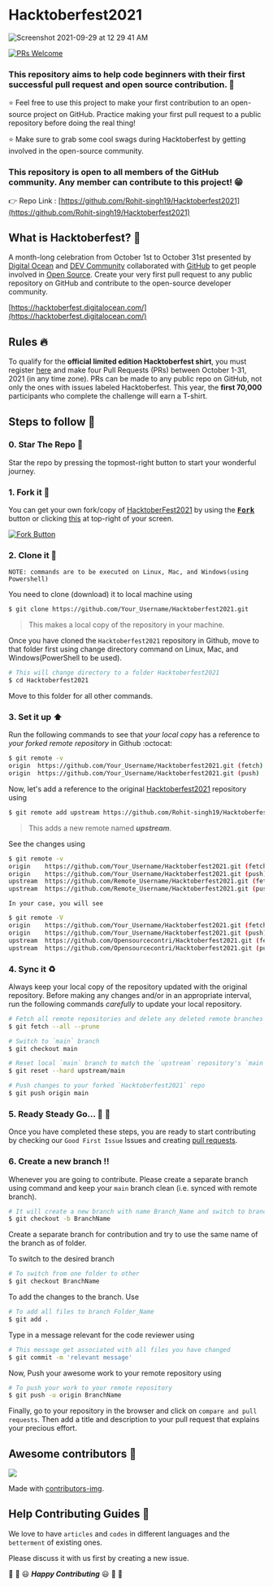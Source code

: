 #  Hacktoberfest2021 
![Screenshot 2021-09-29 at 12 29 41 AM](https://user-images.githubusercontent.com/29686102/135149193-d87a9188-6b54-4839-80dd-48d2a4983a80.png)

[![PRs Welcome](https://img.shields.io/badge/PRs-welcome-brightgreen.svg?style=flat-square)](http://makeapullrequest.com)

### This repository aims to help code beginners with their first successful pull request and open source contribution. :partying_face:

:star: Feel free to use this project to make your first contribution to an open-source project on GitHub. Practice making your first pull request to a public repository before doing the real thing!

:star: Make sure to grab some cool swags during Hacktoberfest by getting involved in the open-source community.

### This repository is open to all members of the GitHub community. Any member can contribute to this project! :grin:

:point_right: Repo Link : [https://github.com/Rohit-singh19/Hacktoberfest2021](https://github.com/Rohit-singh19/Hacktoberfest2021)

## What is Hacktoberfest? :thinking:
A month-long celebration from October 1st to October 31st presented by [Digital Ocean](https://hacktoberfest.digitalocean.com/) and [DEV Community](https://dev.to/) collaborated with [GitHub](https://github.com/blog/2433-celebrate-open-source-this-october-with-hacktoberfest) to get people involved in [Open Source](https://github.com/open-source). Create your very first pull request to any public repository on GitHub and contribute to the open-source developer community.

[https://hacktoberfest.digitalocean.com/](https://hacktoberfest.digitalocean.com/)


## Rules :fire:
To qualify for the __official limited edition Hacktoberfest shirt__, you must register [here](https://hacktoberfest.digitalocean.com/) and make four Pull Requests (PRs) between October 1-31, 2021 (in any time zone). PRs can be made to any public repo on GitHub, not only the ones with issues labeled Hacktoberfest. This year, the __first 70,000__ participants who complete the challenge will earn a T-shirt.

## Steps to follow :scroll:

### 0. Star The Repo :star2:

Star the repo by pressing the topmost-right button to start your wonderful journey.


### 1. Fork it :fork_and_knife:

You can get your own fork/copy of [HacktoberFest2021](https://github.com/Opensourcecontri/Hacktoberfest2021) by using the <a href="https://github.com/Opensourcecontri/Hacktoberfest2021/new/master?readme=1#fork-destination-box"><kbd><b>Fork</b></kbd></a> button or clicking [this](https://github.com/Opensourcecontri/Hacktoberfest2021/new/master?readme=1#fork-destination-box) at top-right of your screen.

 [![Fork Button](https://help.github.com/assets/images/help/repository/fork_button.jpg)](https://github.com/Opensourcecontri/Hacktoberfest2021)


### 2. Clone it :busts_in_silhouette:

`NOTE: commands are to be executed on Linux, Mac, and Windows(using Powershell)`

You need to clone (download) it to local machine using

```sh
$ git clone https://github.com/Your_Username/Hacktoberfest2021.git
```

> This makes a local copy of the repository in your machine.

Once you have cloned the `Hacktoberfest2021` repository in Github, move to that folder first using change directory command on Linux, Mac, and Windows(PowerShell to be used).

```sh
# This will change directory to a folder Hacktoberfest2021
$ cd Hacktoberfest2021
```

Move to this folder for all other commands.

### 3. Set it up :arrow_up:

Run the following commands to see that *your local copy* has a reference to *your forked remote repository* in Github :octocat:

```sh
$ git remote -v
origin  https://github.com/Your_Username/Hacktoberfest2021.git (fetch)
origin  https://github.com/Your_Username/Hacktoberfest2021.git (push)
```

Now, let's add a reference to the original [Hacktoberfest2021](https://github.com/Rohit-singh19/Hacktoberfest2021/) repository using

```sh
$ git remote add upstream https://github.com/Rohit-singh19/Hacktoberfest2021.git
```

> This adds a new remote named ***upstream***.

See the changes using

```sh
$ git remote -v
origin    https://github.com/Your_Username/Hacktoberfest2021.git (fetch)
origin    https://github.com/Your_Username/Hacktoberfest2021.git (push)
upstream  https://github.com/Remote_Username/Hacktoberfest2021.git (fetch)
upstream  https://github.com/Remote_Username/Hacktoberfest2021.git (push)
```
`In your case, you will see`
```sh
$ git remote -V
origin    https://github.com/Your_Username/Hacktoberfest2021.git (fetch)
origin    https://github.com/Your_Username/Hacktoberfest2021.git (push)
upstream  https://github.com/Opensourcecontri/Hacktoberfest2021.git (fetch)
upstream  https://github.com/Opensourcecontri/Hacktoberfest2021.git (push)
```

### 4. Sync it :recycle:

Always keep your local copy of the repository updated with the original repository.
Before making any changes and/or in an appropriate interval, run the following commands *carefully* to update your local repository.

```sh
# Fetch all remote repositories and delete any deleted remote branches
$ git fetch --all --prune

# Switch to `main` branch
$ git checkout main

# Reset local `main` branch to match the `upstream` repository's `main` branch
$ git reset --hard upstream/main

# Push changes to your forked `Hacktoberfest2021` repo
$ git push origin main
```

### 5. Ready Steady Go... :turtle: :rabbit2:

Once you have completed these steps, you are ready to start contributing by checking our `Good First Issue` Issues and creating [pull requests](https://github.com/Rohit-singh19/Hacktoberfest2021/pulls).

### 6. Create a new branch :bangbang:

Whenever you are going to contribute. Please create a separate branch using command and keep your `main` branch clean (i.e. synced with remote branch).

```sh
# It will create a new branch with name Branch_Name and switch to branch Folder_Name
$ git checkout -b BranchName
```

Create a separate branch for contribution and try to use the same name of the branch as of folder.

To switch to the desired branch

```sh
# To switch from one folder to other
$ git checkout BranchName
```

To add the changes to the branch. Use

```sh
# To add all files to branch Folder_Name
$ git add .
```

Type in a message relevant for the code reviewer using

```sh
# This message get associated with all files you have changed
$ git commit -m 'relevant message'
```

Now, Push your awesome work to your remote repository using

```sh
# To push your work to your remote repository
$ git push -u origin BranchName
```

Finally, go to your repository in the browser and click on `compare and pull requests`.
Then add a title and description to your pull request that explains your precious effort.

## Awesome contributors :star_struck:
<a href="https://github.com/Rohit-singh19/Hacktoberfest2021/graphs/contributors">
  <img src="https://contributors-img.web.app/image?repo=Rohit-singh19/Hacktoberfest2021" />
</a>

Made with [contributors-img](https://contributors-img.web.app).

## Help Contributing Guides :crown:

We love to have `articles` and `codes` in different languages and the `betterment` of existing ones.

Please discuss it with us first by creating a new issue.

:tada: :confetti_ball: :smiley: _**Happy Contributing**_ :smiley: :confetti_ball: :tada:
